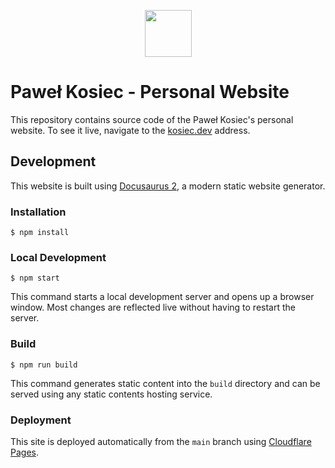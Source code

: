<p align="center">
 <img src="https://raw.githubusercontent.com/pkosiec/website/main/static/img/logo.png" width="75">
</p>

# Paweł Kosiec - Personal Website

This repository contains source code of the Paweł Kosiec's personal website. To see it live, navigate to the [kosiec.dev](https://.dev) address.

## Development

This website is built using [Docusaurus 2](https://docusaurus.io/), a modern static website generator.

### Installation

```
$ npm install
```

### Local Development

```
$ npm start
```

This command starts a local development server and opens up a browser window. Most changes are reflected live without having to restart the server.

### Build

```
$ npm run build
```

This command generates static content into the `build` directory and can be served using any static contents hosting service.

### Deployment

This site is deployed automatically from the `main` branch using [Cloudflare Pages](https://pages.cloudflare.com/).
